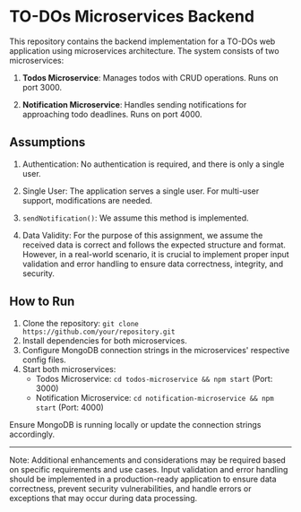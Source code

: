 # TO-DOs Microservices Backend

This repository contains the backend implementation for a TO-DOs web application using microservices architecture. The system consists of two microservices:

1. **Todos Microservice**: Manages todos with CRUD operations. Runs on port 3000.

2. **Notification Microservice**: Handles sending notifications for approaching todo deadlines. Runs on port 4000.

## Assumptions

1. Authentication: No authentication is required, and there is only a single user.

2. Single User: The application serves a single user. For multi-user support, modifications are needed.

3. `sendNotification()`: We assume this method is implemented.

4. Data Validity: For the purpose of this assignment, we assume the received data is correct and follows the expected structure and format. However, in a real-world scenario, it is crucial to implement proper input validation and error handling to ensure data correctness, integrity, and security.

## How to Run

1. Clone the repository: `git clone https://github.com/your/repository.git`
2. Install dependencies for both microservices.
3. Configure MongoDB connection strings in the microservices' respective config files.
4. Start both microservices:
   - Todos Microservice: `cd todos-microservice && npm start` (Port: 3000)
   - Notification Microservice: `cd notification-microservice && npm start` (Port: 4000)

Ensure MongoDB is running locally or update the connection strings accordingly.

---

Note: Additional enhancements and considerations may be required based on specific requirements and use cases. Input validation and error handling should be implemented in a production-ready application to ensure data correctness, prevent security vulnerabilities, and handle errors or exceptions that may occur during data processing.
